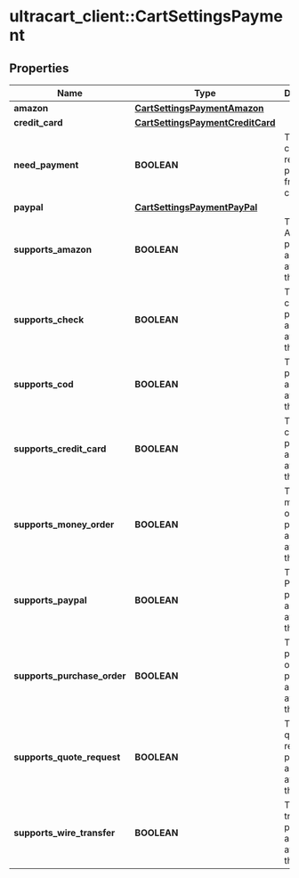 # ultracart_client::CartSettingsPayment

## Properties
Name | Type | Description | Notes
------------ | ------------- | ------------- | -------------
**amazon** | [**CartSettingsPaymentAmazon**](CartSettingsPaymentAmazon.md) |  | [optional] 
**credit_card** | [**CartSettingsPaymentCreditCard**](CartSettingsPaymentCreditCard.md) |  | [optional] 
**need_payment** | **BOOLEAN** | True if this card requires a payment from the customer | [optional] 
**paypal** | [**CartSettingsPaymentPayPal**](CartSettingsPaymentPayPal.md) |  | [optional] 
**supports_amazon** | **BOOLEAN** | True if Amazon payments are available on this order | [optional] 
**supports_check** | **BOOLEAN** | True if check payments are available on this order | [optional] 
**supports_cod** | **BOOLEAN** | True if COD payments are available on this order | [optional] 
**supports_credit_card** | **BOOLEAN** | True if credit card payments are available on this order | [optional] 
**supports_money_order** | **BOOLEAN** | True if money order payments are available on this order | [optional] 
**supports_paypal** | **BOOLEAN** | True if PayPal payments are available on this order | [optional] 
**supports_purchase_order** | **BOOLEAN** | True if purchase order payments are available on this order | [optional] 
**supports_quote_request** | **BOOLEAN** | True if quote requests payments are available on this order | [optional] 
**supports_wire_transfer** | **BOOLEAN** | True if wire transfer payments are available on this order | [optional] 


